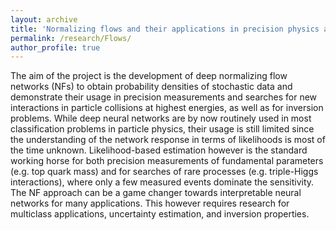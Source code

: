 ```yaml
---
layout: archive
title: 'Normalizing flows and their applications in precision physics and applied mathematics'
permalink: /research/Flows/
author_profile: true
---
```


The aim of the project is the development of deep normalizing flow networks (NFs) to obtain probability densities of stochastic data and demonstrate their usage in precision measurements and searches for new interactions in particle collisions at highest energies, as well as for inversion problems. While deep neural networks are by now routinely used in most classification problems in particle physics, their usage is still limited since the understanding of the network response in terms of likelihoods is most of the time unknown. Likelihood-based estimation however is the standard working horse for both precision measurements of fundamental parameters (e.g. top quark mass) and for searches of rare processes (e.g. triple-Higgs interactions), where only a few measured events dominate the sensitivity. The NF approach can be a game changer towards interpretable neural networks for many applications. This however requires research for multiclass applications, uncertainty estimation, and inversion properties.